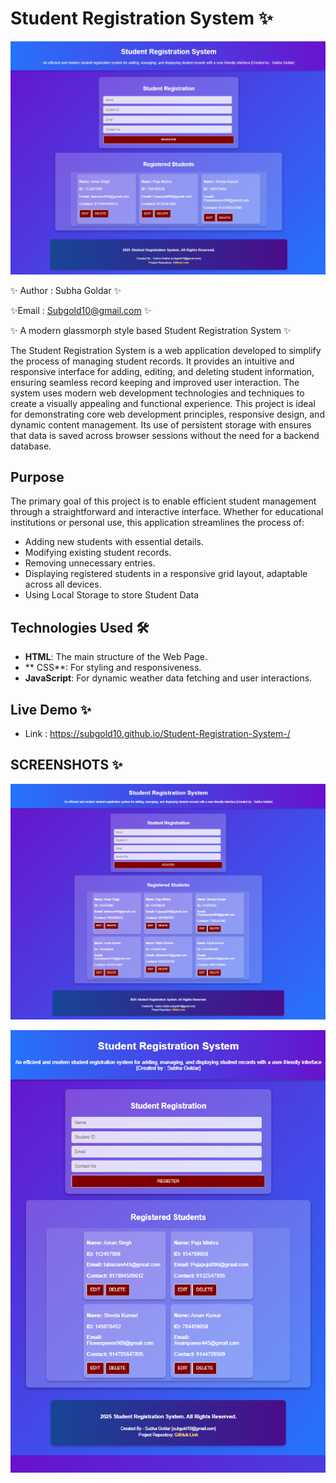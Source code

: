 # Student Registration System ✨

![Screenshot](screenshots/1.png)

✨ Author : Subha Goldar ✨

✨Email : Subgold10@gmail.com ✨

✨ A modern glassmorph style based Student Registration System ✨

The Student Registration System is a web application developed to simplify the process of managing student records. It provides an intuitive and responsive interface for adding, editing, and deleting student information, ensuring seamless record keeping and improved user interaction. The system uses modern web development technologies and techniques to create a visually appealing and functional experience.
This project is ideal for demonstrating core web development principles, responsive design, and dynamic content management. Its use of persistent storage with  ensures that data is saved across browser sessions without the need for a backend database.

## Purpose

The primary goal of this project is to enable efficient student management through a straightforward and interactive interface. Whether for educational institutions or personal use, this application streamlines the process of:
- Adding new students with essential details.
- Modifying existing student records.
- Removing unnecessary entries.
- Displaying registered students in a responsive grid layout, adaptable across all devices.
- Using Local Storage to store Student Data

## Technologies Used 🛠️

- **HTML**: The main structure of the Web Page.
- ** CSS**: For styling and responsiveness.
- **JavaScript**: For dynamic weather data fetching and user interactions.

## Live Demo ✨

- Link : https://subgold10.github.io/Student-Registration-System-/

## SCREENSHOTS ✨

![Weather App Screenshot](screenshots/3.png)

![Weather App Screenshot](screenshots/2.png)

